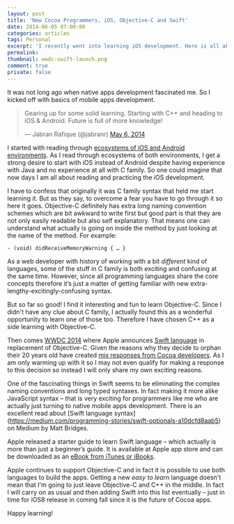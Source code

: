 ```yaml
---
layout: post
title: 'New Cocoa Programmers, iOS, Objective-C and Swift'
date: 2014-06-05 07:00:00
categories: articles
tags: Personal
excerpt: 'I recently went into learning iOS development. Here is all about so far experience and what future holds in it with new child in Cocoa family called Swift.'
permalink:
thumbnail: wwdc-swift-launch.png
comment: true
private: false
---
```


It was not long ago when native apps development fascinated me. So I kicked off with basics of mobile apps development. 

<blockquote class="twitter-tweet" lang="en"><p>Gearing up for some solid learning. Starting with C++ and heading to iOS &amp; Android. Future is full of more knowledge!</p>&mdash; Jabran Rafique (@jabranr) <a href="https://twitter.com/jabranr/statuses/463763722305929216">May 6, 2014</a></blockquote>
<script async src="//platform.twitter.com/widgets.js" charset="utf-8"></script>

I started with reading through [ecosystems of iOS and Android environments](http://code.tutsplus.com/tutorials/understanding-the-ios-ecosystem--mobile-13824). As I read through ecosystems of both environments, I get a strong desire to start with iOS instead of Android despite having experience with Java and no experience at all with C family. So one could imagine that now days I am all about reading and practicing the iOS development.

I have to confess that originally it was C family syntax that held me start learning it. But as they say, to overcome a fear you have to go through it so here it goes. Objective-C definitely has extra long naming convention schemes which are bit awkward to write first but good part is that they are not only easily readable but also self explanatory. That means one can understand what actually is going on inside the method by just looking at the name of the method. For example:

`- (void) didReceiveMemoryWarning { … }`

As a web developer with history of working with a bit *different* kind of languages, some of the stuff in C family is both exciting and confusing at the same time. However, since all programming languages share the core concepts therefore it’s just a matter of getting familiar with new extra-lengthy-excitingly-confusing syntax.

But so far so good! I find it interesting and fun to learn Objective-C. Since I didn't have any clue about C family, I actually found this as a wonderful opportunity to learn one of those too. Therefore I have chosen C++ as a side learning with Objective-C. 

Then comes [WWDC 2014](http://www.apple.com/apple-events/june-2014/) where Apple announces [Swift language](https://developer.apple.com/swift/) in replacement of Objective-C. Given the reasons why they decide to orphan their 20 years old have created [mix responses from Cocoa developers](http://thenextweb.com/apple/2014/06/03/developers-apples-swift-huge-potential/). As I am only warming up with it so I may not even qualify for making a response to this decision so instead I will only share my own exciting reasons. 

One of the fascinating things in Swift seems to be eliminating the complex naming conventions and long typed syntaxes. In fact making it more alike JavaScript syntax – that is very exciting for programmers like me who are actually just turning to native mobile apps development. There is an excellent read about [Swift language syntax] (https://medium.com/programming-stories/swift-optionals-a10dcfd8aab5) on Medium by Matt Bridges.

Apple released a starter guide to learn Swift language – which actually is more than just a beginner’s guide. It is available at Apple app store and can be downloaded as an [eBook from iTunes or iBooks](https://itunes.apple.com/us/book/the-swift-programming-language/id881256329?mt=11).

Apple continues to support Objective-C and in fact it is possible to use both languages to build the apps. Getting a new *easy to learn* language doesn't mean that I'm going to just leave Objective-C and C++ in the middle. In fact I will carry on as usual and then adding Swift into this list eventually – just in time for iOS8 release in coming fall since it is the future of Cocoa apps.

Happy learning!